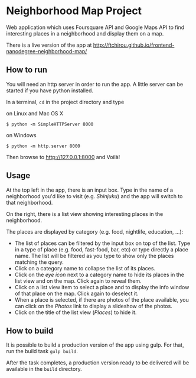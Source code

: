 # Neighborhood Map Project

Web application which uses Foursquare API and Google Maps API to find interesting places in a neighborhood and display them on a map.

There is a live version of the app at http://ftchirou.github.io/frontend-nanodegree-neighborhood-map/

## How to run
You will need an http server in order to run the app. A little server can be started if you have python installed.

In a terminal, ```cd``` in the project directory and type

on Linux and Mac OS X

```$ python -m SimpleHTTPServer 8000```

on Windows

```$ python -m http.server 8000```

Then browse to http://127.0.0.1:8000 and Voilà!

## Usage
At the top left in the app, there is an input box. Type in the name of a neighborhood you'd like to visit (e.g. *Shinjuku*) and the app will switch to that neighborhood.

On the right, there is a list view showing interesting places in the neighborhood.

The places are displayed by category (e.g. food, nightlife, education, ...):

* The list of places can be filtered by the input box on top of the list. Type in a type of place (e.g. food, fast-food, bar, etc) or type directly a place name. The list will be filtered as you type to show only the places matching the query.
* Click on a category name to collapse the list of its places.
* Click on the *eye icon* next to a category name to hide its places in the list view and on the map. Click again to reveal them.
* Click on a list view item to select a place and to display the info window of that place on the map. Click again to deselect it.
* When a place is selected, if there are photos of the place available, you can click on the *Photos* link to display a slideshow of the photos.
* Click on the title of the list view (*Places*) to hide it.

## How to build
It is possible to build a production version of the app using gulp. For that, run the build task ```gulp build```.

After the task completes, a production version ready to be delivered will be available in the ```build``` directory.
